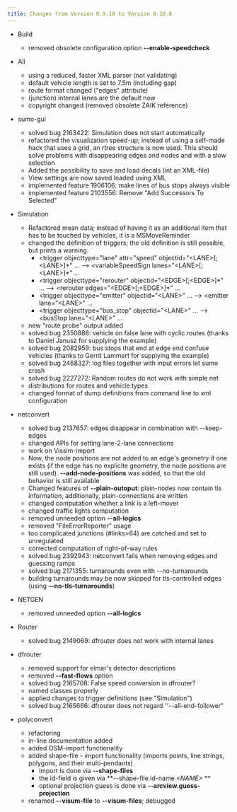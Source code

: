```yaml
---
title: Changes from Version 0.9.10 to Version 0.10.0
---
```


- Build
  - removed obsolete configuration option **--enable-speedcheck**

- All
  - using a reduced, faster XML parser (not validating)
  - default vehicle length is set to 7.5m (including gap)
  - route format changed ("edges" attribute)
  - (junction) internal lanes are the default now
  - copyright changed (removed obsolete ZAIK reference)

- sumo-gui
  - solved bug 2163422: Simulation does not start automatically
  - refactored the visualization speed-up; instead of using a
    self-made hack that uses a grid, an rtree structure is now used.
    This should solve problems with disappearing edges and nodes and
    with a slow selection
  - Added the possibility to save and load decals (int an XML-file)
  - View settings are now saved loaded using XML
  - implemented feature 1906106: make lines of bus stops always visible
  - implemented feature 2103556: Remove "Add Successors To Selected"

- Simulation
  - Refactored mean data; instead of having it as an additional item
    that has to be touched by vehicles, it is a MSMoveReminder
  - changed the definition of triggers; the old definition is still
    possible, but prints a warning.
    - <trigger objecttype="lane" attr="speed" objectid="<LANE\>\[;<LANE\>\]\*" ... --\> <variableSpeedSign lanes="<LANE\>\[;<LANE\>\]\*" ...
    - <trigger objecttype="rerouter" objectid="<EDGE\>\[;<EDGE\>\]\*" ... --\> <rerouter edges="<EDGE\>\[;<EDGE\>\]\*" ...
    - <trigger objecttype="emitter" objectid="<LANE\>" ... --\> <emitter lane="<LANE\>" ...
    - <trigger objecttype="bus_stop" objectid="<LANE\>" ... --\> <busStop lane="<LANE\>" ...
  - new "route probe" output added
  - solved bug 2350888: vehicle on false lane with cyclic routes
    (thanks to Daniel Janusz for supplying the example)
  - solved bug 2082959: bus stops that end at edge end confuse vehicles
    (thanks to Gerrit Lammert for supplying the example)
  - solved bug 2468327: log files together with input errors let sumo crash
  - solved bug 2227272: Random routes do not work with simple net
  - distributions for routes and vehicle types
  - changed format of dump definitions from command line to xml
    configuration

- netconvert
  - solved bug 2137657: edges disappear in combination with --keep-edges
  - changed APIs for setting lane-2-lane connections
  - work on Vissim-import
  - Now, the node positions are not added to an edge's geometry if
    one exists (if the edge has no explicite geometry, the node
    positions are still used). **--add-node-positions** was added,
    so that the old behavior is still available
  - Changed features of **--plain-outoput**: plain-nodes now contain
    tls information, additionally, plain-connections are written
  - changed computation whether a link is a left-mover
  - changed traffic lights computation
  - removed unneeded option **--all-logics**
  - removed "FileErrorReporter" usage
  - too complicated junctions (\#links\>64) are catched and set to
    unregulated
  - corrected computation of right-of-way rules
  - solved bug 2392943: netconvert fails when removing edges and guessing ramps
  - solved bug 2171355: turnarounds even with --no-turnarounds
  - building turnarounds may be now skipped for tls-controlled edges
    (using **--no-tls-turnarounds**)

- NETGEN
  - removed unneeded option **--all-logics**

- Router
  - solved bug 2149069: dfrouter does not work with internal lanes

- dfrouter
  - removed support for elmar's detector descriptions
  - removed **--fast-flows** option
  - solved bug 2165708: False speed conversion in dfrouter?
  - named classes properly
  - applied changes to trigger definitions (see "Simulation")
  - solved bug 2165666: dfrouter does not regard ''--all-end-follower"

- polyconvert
  - refactoring
  - in-line documentation added
  - added OSM-import functionality
  - added shape-file - import functionality (imports points, line
    strings, polygons, and their multi-pendants)
    - import is done via **--shape-files**
    - the id-field is given via **--shape-file.id-name *<NAME\>* **
    - optional projection guess is done via
      **--arcview.guess-projection**
  - renamed **--visum-file** to **--visum-files**; debugged